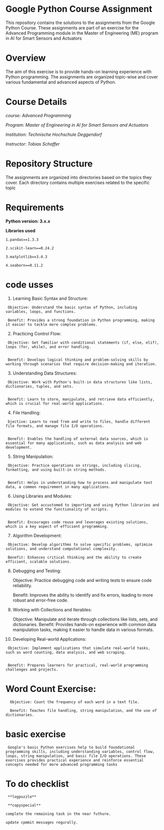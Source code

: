 # Google Python Course Assignment 
 This repository contains the solutions to the assignments from the Google Python Course. These assignments are part of an exercise for the Advanced Programming module in the Master of Engineering (ME) program in AI for Smart Sensors and Actuators

 # Overview
The aim of this exercise is to provide hands-on learning experience with Python programming. The assignments are organized topic-wise and cover various fundamental and advanced aspects of Python.

# Course Details

 *course: Advanced Programming*

 *Program: Master of Engineering in AI for Smart Sensors and Actuators*

 *Institution: Technische Hochschule Deggendorf*

 *Instructor: Tobias Schaffer*

 # Repository Structure

 The assignments are organized into directories based on the topics they cover. Each directory contains multiple exercises related to the specific topic


# Requirements
 **Python version: 3.x.x**
  
**Libraries used**
    
    1.pandas==1.3.3

    2.scikit-learn==0.24.2

    3.matplotlib==3.4.3

    4.seaborn==0.11.2

# code usses
 
   1. Learning Basic Syntax and Structure:

     Objective: Understand the basic syntax of Python, including   variables, loops, and functions.

     Benefit: Provides a strong foundation in Python programming, making it easier to tackle more complex problems.


   2. Practicing Control Flow:
 
     Objective: Get familiar with conditional statements (if, else, elif), loops (for, while), and error handling.


     Benefit: Develops logical thinking and problem-solving skills by working through scenarios that require decision-making and iteration.


   3. Understanding Data Structures:

     Objective: Work with Python's built-in data structures like lists, dictionaries, tuples, and sets.


     Benefit: Learn to store, manipulate, and retrieve data efficiently, which is crucial for real-world applications.


   4. File Handling:

     bjective: Learn to read from and write to files, handle different file formats, and manage file I/O operations.

      
     Benefit: Enables the handling of external data sources, which is essential for many applications, such as data analysis and web development.


   5. String Manipulation:

     Objective: Practice operations on strings, including slicing, formatting, and using built-in string methods.


     Benefit: Helps in understanding how to process and manipulate text data, a common requirement in many applications.


   6. Using Libraries and Modules:


     Objective: Get accustomed to importing and using Python libraries and modules to extend the functionality of scripts.


     Benefit: Encourages code reuse and leverages existing solutions, which is a key aspect of efficient programming.


   7. Algorithm Development:

     Objective: Develop algorithms to solve specific problems, optimize solutions, and understand computational complexity.

     Benefit: Enhances critical thinking and the ability to create efficient, scalable solutions.


  8. Debugging and Testing:

     Objective: Practice debugging code and writing tests to ensure code reliability.


     Benefit: Improves the ability to identify and fix errors, leading to more robust and error-free code.


  9. Working with Collections and Iterables:
    
     Objective: Manipulate and iterate through collections like lists, sets, and dictionaries.
     Benefit: Provides hands-on experience with common data manipulation tasks, making it easier to handle data in various formats.


  10. Developing Real-world Applications:

     Objective: Implement applications that simulate real-world tasks, such as word counting, data analysis, and web scraping.


     Benefit: Prepares learners for practical, real-world programming challenges and projects.

 # Word Count Exercise:

      Objective: Count the frequency of each word in a text file.

      Benefit: Teaches file handling, string manipulation, and the use of dictionaries.

 # basic exercise

     Google's basic Python exercises help to build foundational programming skills, including understanding variables, control flow, loops, string manipulation, and basic file I/O operations. These exercises provides practical experience and reinforce essential concepts needed for more advanced programming tasks

 # To do checklist

     **logpuzzle**

     **copyspecial**

    complete the remaining task in the near futhure.

    update cpmmit messages regurally.

